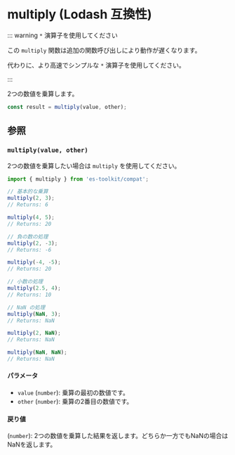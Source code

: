 # multiply (Lodash 互換性)

::: warning `*` 演算子を使用してください

この `multiply` 関数は追加の関数呼び出しにより動作が遅くなります。

代わりに、より高速でシンプルな `*` 演算子を使用してください。

:::

2つの数値を乗算します。

```typescript
const result = multiply(value, other);
```

## 参照

### `multiply(value, other)`

2つの数値を乗算したい場合は `multiply` を使用してください。

```typescript
import { multiply } from 'es-toolkit/compat';

// 基本的な乗算
multiply(2, 3);
// Returns: 6

multiply(4, 5);
// Returns: 20

// 負の数の処理
multiply(2, -3);
// Returns: -6

multiply(-4, -5);
// Returns: 20

// 小数の処理
multiply(2.5, 4);
// Returns: 10

// NaN の処理
multiply(NaN, 3);
// Returns: NaN

multiply(2, NaN);
// Returns: NaN

multiply(NaN, NaN);
// Returns: NaN
```

#### パラメータ

- `value` (`number`): 乗算の最初の数値です。
- `other` (`number`): 乗算の2番目の数値です。

#### 戻り値

(`number`): 2つの数値を乗算した結果を返します。どちらか一方でもNaNの場合はNaNを返します。

